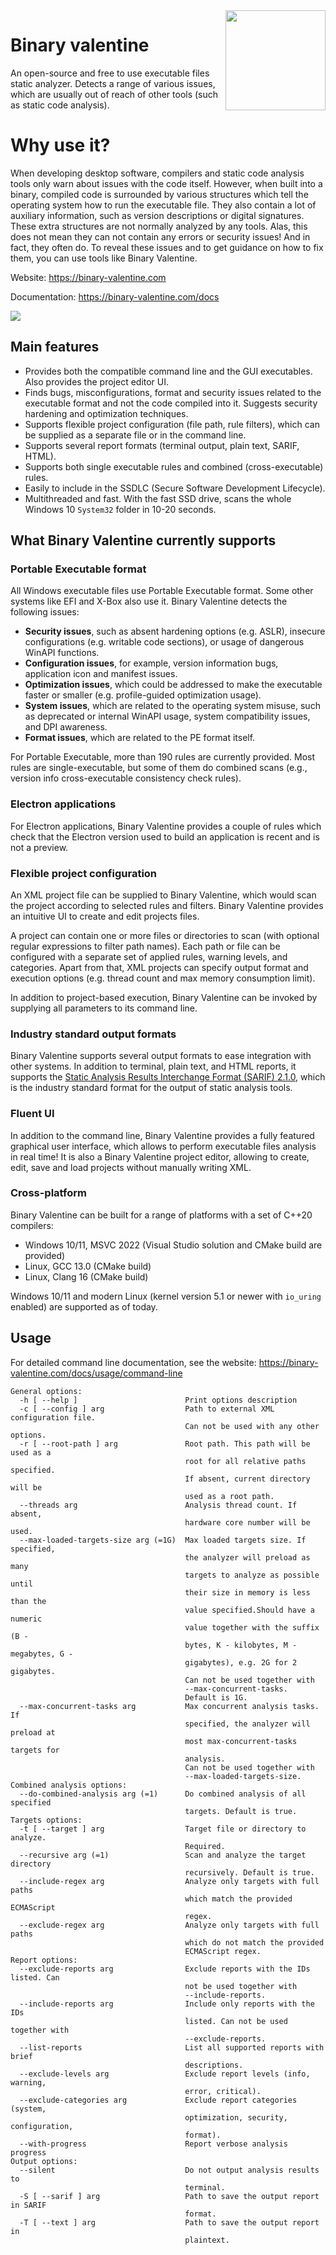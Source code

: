 <img align="right" width="160" src="./.github/logo-light.svg">

# Binary valentine
An open-source and free to use executable files static analyzer. Detects a range of various issues, which are usually out of reach of other tools (such as static code analysis).

# Why use it?
When developing desktop software, compilers and static code analysis tools only warn about issues with the code itself. However, when built into a binary, compiled code is surrounded by various structures which tell the operating system how to run the executable file. They also contain a lot of auxiliary information, such as version descriptions or digital signatures. These extra structures are not normally analyzed by any tools. Alas, this does not mean they can not contain any errors or security issues! And in fact, they often do. To reveal these issues and to get guidance on how to fix them, you can use tools like Binary Valentine.

Website: https://binary-valentine.com

Documentation: https://binary-valentine.com/docs

<img align="center" src="./.github/bv-scan.png">

## Main features
* Provides both the compatible command line and the GUI executables. Also provides the project editor UI.
* Finds bugs, misconfigurations, format and security issues related to the executable format and not the code compiled into it. Suggests security hardening and optimization techniques.
* Supports flexible project configuration (file path, rule filters), which can be supplied as a separate file or in the command line.
* Supports several report formats (terminal output, plain text, SARIF, HTML).
* Supports both single executable rules and combined (cross-executable) rules.
* Easily to include in the SSDLC (Secure Software Development Lifecycle).
* Multithreaded and fast. With the fast SSD drive, scans the whole Windows 10 `System32` folder in 10-20 seconds.

## What Binary Valentine currently supports

### Portable Executable format
All Windows executable files use Portable Executable format. Some other systems like EFI and X-Box also use it. Binary Valentine detects the following issues:
* **Security issues**, such as absent hardening options (e.g. ASLR), insecure configurations (e.g. writable code sections), or usage of dangerous WinAPI functions.
* **Configuration issues**, for example, version information bugs, application icon and manifest issues.
* **Optimization issues**, which could be addressed to make the executable faster or smaller (e.g. profile-guided optimization usage).
* **System issues**, which are related to the operating system misuse, such as deprecated or internal WinAPI usage, system compatibility issues, and DPI awareness.
* **Format issues**, which are related to the PE format itself.

For Portable Executable, more than 190 rules are currently provided. Most rules are single-executable, but some of them do combined scans (e.g., version info cross-executable consistency check rules).

### Electron applications
For Electron applications, Binary Valentine provides a couple of rules which check that the Electron version used to build an application is recent and is not a preview.

### Flexible project configuration
An XML project file can be supplied to Binary Valentine, which would scan the project according to selected rules and filters. Binary Valentine provides an intuitive UI to create and edit projects files.

A project can contain one or more files or directories to scan (with optional regular expressions to filter path names). Each path or file can be configured with a separate set of applied rules, warning levels, and categories. Apart from that, XML projects can specify output format and execution options (e.g. thread count and max memory consumption limit).

In addition to project-based execution, Binary Valentine can be invoked by supplying all parameters to its command line.

### Industry standard output formats
Binary Valentine supports several output formats to ease integration with other systems. In addition to terminal, plain text, and HTML reports, it supports the [Static Analysis Results Interchange Format (SARIF) 2.1.0](https://docs.oasis-open.org/sarif/sarif/v2.1.0/sarif-v2.1.0.html), which is the industry standard format for the output of static analysis tools.

### Fluent UI
In addition to the command line, Binary Valentine provides a fully featured graphical user interface, which allows to perform executable files analysis in real time!
It is also a Binary Valentine project editor, allowing to create, edit, save and load projects without manually writing XML.

### Cross-platform
Binary Valentine can be built for a range of platforms with a set of C++20 compilers:
* Windows 10/11, MSVC 2022 (Visual Studio solution and CMake build are provided)
* Linux, GCC 13.0 (CMake build)
* Linux, Clang 16 (CMake build)

Windows 10/11 and modern Linux (kernel version 5.1 or newer with `io_uring` enabled) are supported as of today.

## Usage
For detailed command line documentation, see the website: https://binary-valentine.com/docs/usage/command-line

```plaintext
General options:
  -h [ --help ]                        Print options description
  -c [ --config ] arg                  Path to external XML configuration file.
                                       Can not be used with any other options.
  -r [ --root-path ] arg               Root path. This path will be used as a
                                       root for all relative paths specified.
                                       If absent, current directory will be
                                       used as a root path.
  --threads arg                        Analysis thread count. If absent,
                                       hardware core number will be used.
  --max-loaded-targets-size arg (=1G)  Max loaded targets size. If specified,
                                       the analyzer will preload as many
                                       targets to analyze as possible until
                                       their size in memory is less than the
                                       value specified.Should have a numeric
                                       value together with the suffix (B -
                                       bytes, K - kilobytes, M - megabytes, G -
                                       gigabytes), e.g. 2G for 2 gigabytes.
                                       Can not be used together with
                                       --max-concurrent-tasks.
                                       Default is 1G.
  --max-concurrent-tasks arg           Max concurrent analysis tasks. If
                                       specified, the analyzer will preload at
                                       most max-concurrent-tasks targets for
                                       analysis.
                                       Can not be used together with
                                       --max-loaded-targets-size.
Combined analysis options:
  --do-combined-analysis arg (=1)      Do combined analysis of all specified
                                       targets. Default is true.
Targets options:
  -t [ --target ] arg                  Target file or directory to analyze.
                                       Required.
  --recursive arg (=1)                 Scan and analyze the target directory
                                       recursively. Default is true.
  --include-regex arg                  Analyze only targets with full paths
                                       which match the provided ECMAScript
                                       regex.
  --exclude-regex arg                  Analyze only targets with full paths
                                       which do not match the provided
                                       ECMAScript regex.
Report options:
  --exclude-reports arg                Exclude reports with the IDs listed. Can
                                       not be used together with
                                       --include-reports.
  --include-reports arg                Include only reports with the IDs
                                       listed. Can not be used together with
                                       --exclude-reports.
  --list-reports                       List all supported reports with brief
                                       descriptions.
  --exclude-levels arg                 Exclude report levels (info, warning,
                                       error, critical).
  --exclude-categories arg             Exclude report categories (system,
                                       optimization, security, configuration,
                                       format).
  --with-progress                      Report verbose analysis progress
Output options:
  --silent                             Do not output analysis results to
                                       terminal.
  -S [ --sarif ] arg                   Path to save the output report in SARIF
                                       format.
  -T [ --text ] arg                    Path to save the output report in
                                       plaintext.
```
